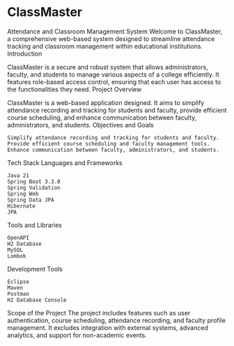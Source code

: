 # ClassMaster
Attendance and Classroom Management System
Welcome to ClassMaster, a comprehensive web-based system designed to streamline attendance tracking and classroom management within educational institutions.
Introduction

ClassMaster is a secure and robust system that allows administrators, faculty, and students to manage various aspects of a college efficiently. It features role-based access control, ensuring that each user has access to the functionalities they need.
Project Overview

ClassMaster is a web-based application designed. It aims to simplify attendance recording and tracking for students and faculty, provide efficient course scheduling, and enhance communication between faculty, administrators, and students.
Objectives and Goals

    Simplify attendance recording and tracking for students and faculty.
    Provide efficient course scheduling and faculty management tools.
    Enhance communication between faculty, administrators, and students.

Tech Stack
Languages and Frameworks

    Java 21
    Spring Boot 3.3.0
    Spring Validation
    Spring Web
    Spring Data JPA
    Hibernate
    JPA
    
Tools and Libraries

    OpenAPI
    H2 Database
    MySQL
    Lombok

Development Tools

    Eclipse
    Maven
    Postman
    H2 Database Console

Scope of the Project
The project includes features such as user authentication, course scheduling, attendance recording, and faculty profile management. It excludes integration with external systems, advanced analytics, and support for non-academic events.
